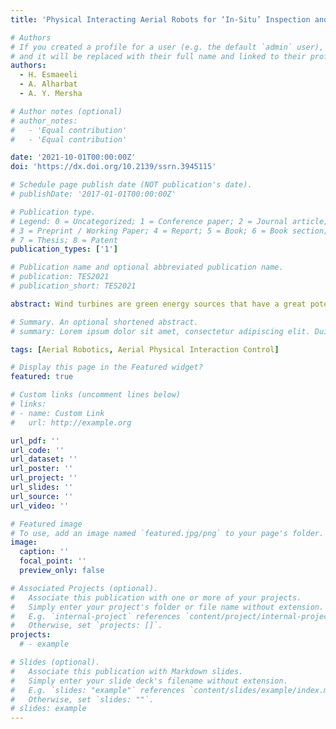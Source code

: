 ```yaml
---
title: 'Physical Interacting Aerial Robots for ‘In-Situ’ Inspection and Maintenance of Wind Turbine Blade'

# Authors
# If you created a profile for a user (e.g. the default `admin` user), write the username (folder name) here
# and it will be replaced with their full name and linked to their profile.
authors:
  - H. Esmaeeli 
  - A. Alharbat
  - A. Y. Mersha

# Author notes (optional)
# author_notes:
#   - 'Equal contribution'
#   - 'Equal contribution'

date: '2021-10-01T00:00:00Z'
doi: 'https://dx.doi.org/10.2139/ssrn.3945115'

# Schedule page publish date (NOT publication's date).
# publishDate: '2017-01-01T00:00:00Z'

# Publication type.
# Legend: 0 = Uncategorized; 1 = Conference paper; 2 = Journal article;
# 3 = Preprint / Working Paper; 4 = Report; 5 = Book; 6 = Book section;
# 7 = Thesis; 8 = Patent
publication_types: ['1']

# Publication name and optional abbreviated publication name.
# publication: TES2021
# publication_short: TES2021

abstract: Wind turbines are green energy sources that have a great potential in playing a crucial role in mitigating climate change. Regular ‘in-situ’ inspection and maintenance of wind turbines, especially the leading edge, is needed to ensure system efficiency and durability. Typical inspection and maintenance activities consist of a set of physical tasks, such as sanding, brushing, or painting at high altitudes, which are dangerous for human operators, time-consuming, and can only be carried out under certain conditions. If such activities are not done timely and steadily, it may result in significant downtime to the system due to the maintenance and even replacement which is also very expensive for the owner. The use of aerial robots with the ability of physical interaction that perform a variety of maintenance tasks proposes an advanced and consistent inspection and maintenance technique that mitigates limitations of the current approach. Although currently aerial robot applications to maintenance beyond monitoring and inspection tasks are not common, this research focuses on the applicability of aerial robots to carry out inspection and maintenance tasks that require physical interaction with the environment. The main contribution of this paper is a novel control system for the physical interaction of aerial robots that enables the maintenance of a 3D wind turbine blade. This work first aims at investigating and classifying the properties of wind turbine blade maintenance in order to identify the main requirements for control design. Then, we design and implement a controller based on the identified physical requirements. The applicability of the proposed control system of the aerial robot is demonstrated in a mock-up environment.

# Summary. An optional shortened abstract.
# summary: Lorem ipsum dolor sit amet, consectetur adipiscing elit. Duis posuere tellus ac convallis placerat. Proin tincidunt magna sed ex sollicitudin condimentum.

tags: [Aerial Robotics, Aerial Physical Interaction Control]

# Display this page in the Featured widget?
featured: true

# Custom links (uncomment lines below)
# links:
# - name: Custom Link
#   url: http://example.org

url_pdf: ''
url_code: ''
url_dataset: ''
url_poster: ''
url_project: ''
url_slides: ''
url_source: ''
url_video: ''

# Featured image
# To use, add an image named `featured.jpg/png` to your page's folder.
image:
  caption: ''
  focal_point: ''
  preview_only: false

# Associated Projects (optional).
#   Associate this publication with one or more of your projects.
#   Simply enter your project's folder or file name without extension.
#   E.g. `internal-project` references `content/project/internal-project/index.md`.
#   Otherwise, set `projects: []`.
projects:
  # - example

# Slides (optional).
#   Associate this publication with Markdown slides.
#   Simply enter your slide deck's filename without extension.
#   E.g. `slides: "example"` references `content/slides/example/index.md`.
#   Otherwise, set `slides: ""`.
# slides: example
---
```


<!-- {{% callout note %}}
Click the _Cite_ button above to demo the feature to enable visitors to import publication metadata into their reference management software.
{{% /callout %}}

{{% callout note %}}
Create your slides in Markdown - click the _Slides_ button to check out the example.
{{% /callout %}}

Supplementary notes can be added here, including [code, math, and images](https://wowchemy.com/docs/writing-markdown-latex/). -->
